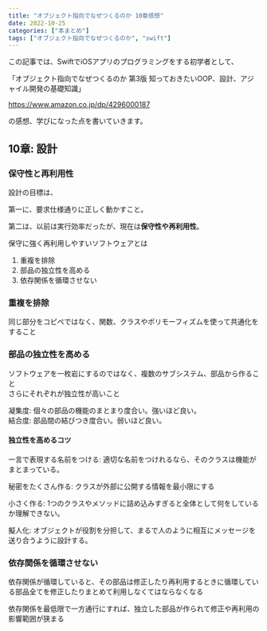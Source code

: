 ```yaml
---
title: "オブジェクト指向でなぜつくるのか 10章感想"
date: 2022-10-25
categories: ["本まとめ"]
tags: ["オブジェクト指向でなぜつくるのか", "swift"]
---
```


この記事では、SwiftでiOSアプリのプログラミングをする初学者として、

「オブジェクト指向でなぜつくるのか 第3版 知っておきたいOOP、設計、アジャイル開発の基礎知識」

https://www.amazon.co.jp/dp/4296000187

の感想、学びになった点を書いていきます。

## 10章: 設計

### 保守性と再利用性

設計の目標は、

第一に、要求仕様通りに正しく動かすこと。

第二は、以前は実行効率だったが、現在は**保守性や再利用性**。

保守に強く再利用しやすいソフトウェアとは

1. 重複を排除
2. 部品の独立性を高める
3. 依存関係を循環させない

### 重複を排除
同じ部分をコピペではなく、関数、クラスやポリモーフィズムを使って共通化をすること

### 部品の独立性を高める
ソフトウェアを一枚岩にするのではなく、複数のサブシステム、部品から作ること  
さらにそれぞれが独立性が高いこと

凝集度: 個々の部品の機能のまとまり度合い。強いほど良い。  
結合度: 部品間の結びつき度合い。弱いほど良い。

#### 独立性を高めるコツ
一言で表現する名前をつける: 適切な名前をつけれるなら、そのクラスは機能がまとまっている。

秘密をたくさん作る: クラスが外部に公開する情報を最小限にする

小さく作る: 1つのクラスやメソッドに詰め込みすぎると全体として何をしているか理解できない。

擬人化: オブジェクトが役割を分担して、まるで人のように相互にメッセージを送り合うように設計する。

### 依存関係を循環させない
依存関係が循環していると、その部品は修正したり再利用するときに循環している部品全てを修正したりまとめて利用しなくてはならなくなる

依存関係を最低限で一方通行にすれば、独立した部品が作られて修正や再利用の影響範囲が狭まる



